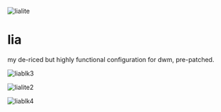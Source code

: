 ![lialite](https://user-images.githubusercontent.com/90430427/195462313-faf468ba-6d11-4741-9965-5e4aacbc543e.png)

# lia

my de-riced but highly functional configuration for dwm, pre-patched.

![liablk3](https://user-images.githubusercontent.com/90430427/195462191-f7147852-bcd9-4c25-9836-700915e2a3cc.png)

![lialite2](https://user-images.githubusercontent.com/90430427/195462587-14c9ee5c-fb84-4e44-8a44-b2346cde7860.png)

![liablk4](https://user-images.githubusercontent.com/90430427/195462405-d5438874-8937-4fb2-9064-e2bf9f5cfab8.png)
